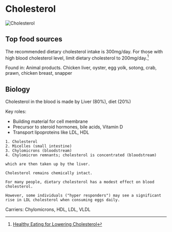 # Cholesterol

![Cholesterol](https://upload.wikimedia.org/wikipedia/commons/thumb/9/9a/Cholesterol.svg/560px-Cholesterol.svg.png)

## Top food sources

The recommended dietary cholesterol intake is 300mg/day. For those with high blood cholesterol level, limit dietary cholesterol to 200mg/day.[^healthhub]

Found in: Animal products. Chicken liver, oyster, egg yolk, sotong, crab, prawn, chicken breast, snapper

## Biology

Cholesterol in the blood is made by Liver (80%), diet (20%)

Key roles:
* Building material for cell membrane
* Precursor to steroid hormones, bile acids, Vitamin D
* Transport lipoproteins like LDL, HDL

~~~admonish note title="Cholesterol digestion"
1. Cholesterol
2. Micelles (small intestine)
3. Chylomicrons (bloodstream)
4. Chylomicron remnants; cholesterol is concentrated (bloodstream)

which are then taken up by the liver.

Cholesterol remains chemically intact.
~~~

~~~admonish note title="Dietry cholesterol effect on blood cholesterol"
For many people, dietary cholesterol has a modest effect on blood cholesterol.

However, some individuals ("hyper responders") may see a significant rise in LDL cholesterol when consuming eggs daily.
~~~

Carriers: Chylomicrons, HDL, LDL, VLDL


[^healthhub]: [Healthy Eating for Lowering Cholesterol](https://www.healthhub.sg/live-healthy/healthy-eating-for-lowering-cholesterol)
